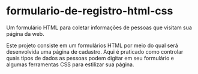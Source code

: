 # formulario-de-registro-html-css
Um formulário HTML para coletar informações de pessoas que visitam sua página da web.

Este projeto consiste em um formulários HTML por meio do qual será desenvolvida uma página de cadastro. Aqui é praticado como controlar quais tipos de dados as pessoas podem digitar em seu formulário e algumas ferramentas CSS para estilizar sua página.
